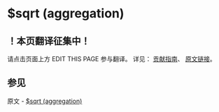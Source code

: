 # $sqrt (aggregation)

## ！本页翻译征集中！

请点击页面上方 EDIT THIS PAGE 参与翻译。
详见：
[贡献指南]( https://github.com/JinMuInfo/MongoDB-Manual-zh/blob/master/CONTRIBUTING.md )、
[原文链接](  https://docs.mongodb.com/manual/reference/operator/aggregation/sqrt/  )。

## 参见

原文 - [$sqrt (aggregation)]( https://docs.mongodb.com/manual/reference/operator/aggregation/sqrt/ )

